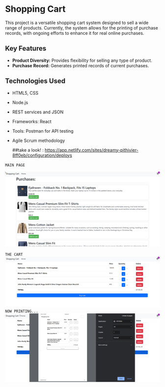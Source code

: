 

# Shopping Cart

This project is a versatile shopping cart system designed to sell a wide range of products. Currently, the system allows for the printing of purchase records, with ongoing efforts to enhance it for real online purchases.

## Key Features

- **Product Diversity:** Provides flexibility for selling any type of product.
- **Purchase Record:** Generates printed records of current purchases.

## Technologies Used

- HTML5, CSS
- Node.js
- REST services and JSON
- Frameworks: React
- Tools: Postman for API testing
- Agile Scrum methodology


  ##take a look! :
   https://app.netlify.com/sites/dreamy-pithivier-8ff0eb/configuration/deploys


`MAIN PAGE`

![first](https://github.com/DavidLuques/ShopCart/blob/main/2023-11-30%2010_59_10-Shopping%20cart%20-%20Brave.png)

`THE CART `
![seond](https://github.com/DavidLuques/ShopCart/blob/main/2023-11-30%2010_58_59-Shopping%20cart%20-%20Brave.png)
`NOW PRINTING...`
![third](https://github.com/DavidLuques/ShopCart/blob/main/2023-11-30%2010_59_33-Shopping%20cart%20-%20Brave.png)


